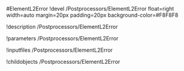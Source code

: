 <!-- MOOSE Object Documentation Stub: Remove this when content is added. -->
#ElementL2Error
!devel /Postprocessors/ElementL2Error float=right width=auto margin=20px padding=20px background-color=#F8F8F8

!description /Postprocessors/ElementL2Error

!parameters /Postprocessors/ElementL2Error

!inputfiles /Postprocessors/ElementL2Error

!childobjects /Postprocessors/ElementL2Error
